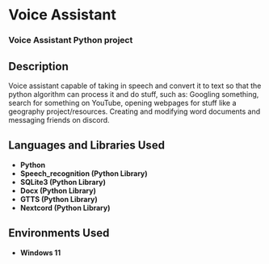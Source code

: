 <h1>Voice Assistant</h1>

 ### Voice Assistant Python project

<h2>Description</h2>
Voice assistant capable of taking in speech and convert it to text so that the python algorithm can process it and do stuff, such as: Googling something, search for something on YouTube, opening webpages for stuff like a geography project/resources. Creating and modifying word documents and messaging friends on discord.
<br />


<h2>Languages and Libraries Used</h2>

- <b>Python</b> 
- <b>Speech_recognition (Python Library)</b>
- <b>SQLite3 (Python Library)</b>
- <b>Docx (Python Library)</b>
- <b>GTTS (Python Library)</b>
- <b>Nextcord (Python Library)</b>

<h2>Environments Used </h2>

- <b>Windows 11</b>
